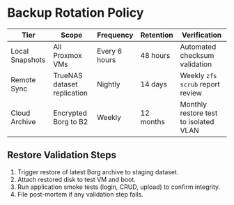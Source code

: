 # Backup Rotation Policy

| Tier | Scope | Frequency | Retention | Verification |
| --- | --- | --- | --- | --- |
| Local Snapshots | All Proxmox VMs | Every 6 hours | 48 hours | Automated checksum validation |
| Remote Sync | TrueNAS dataset replication | Nightly | 14 days | Weekly `zfs scrub` report review |
| Cloud Archive | Encrypted Borg to B2 | Weekly | 12 months | Monthly restore test to isolated VLAN |

## Restore Validation Steps
1. Trigger restore of latest Borg archive to staging dataset.
2. Attach restored disk to test VM and boot.
3. Run application smoke tests (login, CRUD, upload) to confirm integrity.
4. File post-mortem if any validation step fails.

